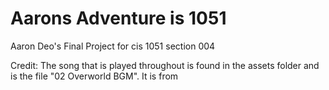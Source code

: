# Aarons Adventure is 1051
 Aaron Deo's Final Project for cis 1051 section 004




Credit:
The song that is played throughout is found in the assets folder and is the file "02 Overworld BGM". It is from 
